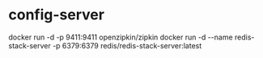 # config-server

docker run -d -p 9411:9411 openzipkin/zipkin
docker run -d --name redis-stack-server -p 6379:6379 redis/redis-stack-server:latest
